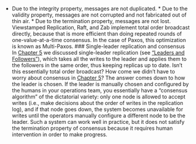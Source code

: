 *  Due to the integrity property, messages are not duplicated. *  Due to the validity property, messages are not corrupted and not fabricated out of thin air. *  Due to the termination property, messages are not lost. 
Viewstamped Replication, Raft, and Zab implement total order broadcast directly, because that is more
efficient than doing repeated rounds of one-value-at-a-time consensus. In the case of Paxos, this
optimization is known as Multi-Paxos. ### Single-leader replication and consensus 
In [Chapter 5](ch05.html#ch_replication) we discussed single-leader replication (see [“Leaders and Followers”](ch05.html#sec_replication_leader)), which
takes all the writes to the leader and applies them to the followers in the same order, thus keeping
replicas up to date. Isn’t this essentially total order broadcast? How come we didn’t have to worry
about consensus in [Chapter 5](ch05.html#ch_replication)? The answer comes down to how the leader is chosen. If the leader is manually chosen and configured
by the humans in your operations team, you essentially have a “consensus algorithm” of the
dictatorial variety: only one node is allowed to accept writes (i.e., make decisions about the order
of writes in the replication log), and if that node goes down, the system becomes unavailable for
writes until the operators manually configure a different node to be the leader. Such a system can
work well in practice, but it does not satisfy the termination property of consensus because it
requires human intervention in order to make progress.